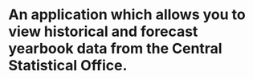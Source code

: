 # An application which allows you to view historical and forecast yearbook data from the Central Statistical Office. 